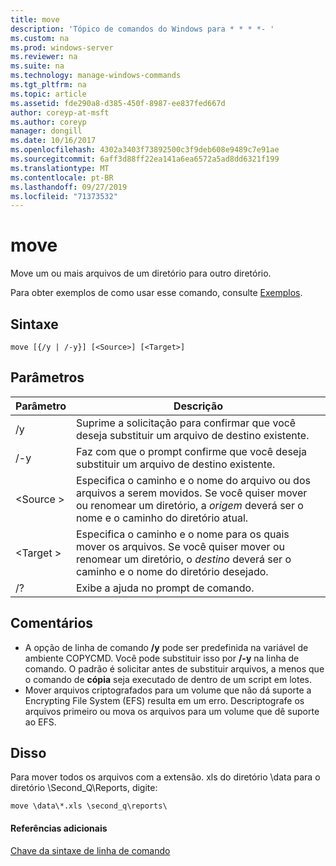 ```yaml
---
title: move
description: 'Tópico de comandos do Windows para * * * *- '
ms.custom: na
ms.prod: windows-server
ms.reviewer: na
ms.suite: na
ms.technology: manage-windows-commands
ms.tgt_pltfrm: na
ms.topic: article
ms.assetid: fde290a8-d385-450f-8987-ee837fed667d
author: coreyp-at-msft
ms.author: coreyp
manager: dongill
ms.date: 10/16/2017
ms.openlocfilehash: 4302a3403f73892500c3f9deb608e9489c7e91ae
ms.sourcegitcommit: 6aff3d88ff22ea141a6ea6572a5ad8dd6321f199
ms.translationtype: MT
ms.contentlocale: pt-BR
ms.lasthandoff: 09/27/2019
ms.locfileid: "71373532"
---
```

# <a name="move"></a>move



Move um ou mais arquivos de um diretório para outro diretório.

Para obter exemplos de como usar esse comando, consulte [Exemplos](#BKMK_examples).

## <a name="syntax"></a>Sintaxe

```
move [{/y | /-y}] [<Source>] [<Target>]
```

## <a name="parameters"></a>Parâmetros

|Parâmetro|Descrição|
|---------|-----------|
|/y|Suprime a solicitação para confirmar que você deseja substituir um arquivo de destino existente.|
|/-y|Faz com que o prompt confirme que você deseja substituir um arquivo de destino existente.|
|\<Source >|Especifica o caminho e o nome do arquivo ou dos arquivos a serem movidos. Se você quiser mover ou renomear um diretório, a *origem* deverá ser o nome e o caminho do diretório atual.|
|\<Target >|Especifica o caminho e o nome para os quais mover os arquivos. Se você quiser mover ou renomear um diretório, o *destino* deverá ser o caminho e o nome do diretório desejado.|
|/?|Exibe a ajuda no prompt de comando.|

## <a name="remarks"></a>Comentários

-   A opção de linha de comando **/y** pode ser predefinida na variável de ambiente COPYCMD. Você pode substituir isso por **/-y** na linha de comando. O padrão é solicitar antes de substituir arquivos, a menos que o comando de **cópia** seja executado de dentro de um script em lotes.
-   Mover arquivos criptografados para um volume que não dá suporte a Encrypting File System (EFS) resulta em um erro. Descriptografe os arquivos primeiro ou mova os arquivos para um volume que dê suporte ao EFS.

## <a name="BKMK_examples"></a>Disso

Para mover todos os arquivos com a extensão. xls do diretório \data para o diretório \Second_Q\Reports, digite:
```
move \data\*.xls \second_q\reports\ 
```

#### <a name="additional-references"></a>Referências adicionais

[Chave da sintaxe de linha de comando](command-line-syntax-key.md)